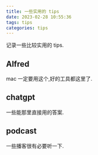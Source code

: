 ```yaml
---
title: 一些实用的 tips
date: 2023-02-28 10:55:36
tags: tips
categories: tips
---
```

 记录一些比较实用的 tips.
 ## Alfred
 mac 一定要用这个,好的工具都这里了.
 ## chatgpt 
 一些能那里直接用的答案.
 ## podcast
 一些播客很有必要听一下.
 